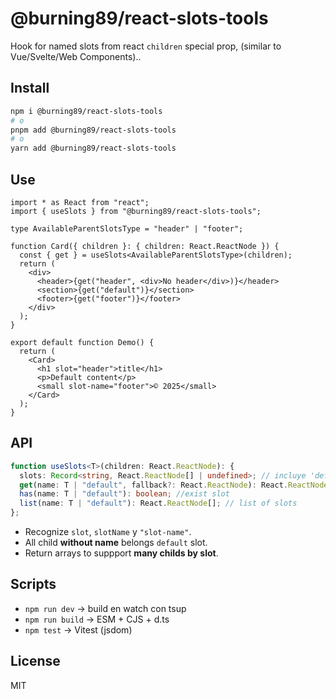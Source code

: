 # @burning89/react-slots-tools

Hook for named slots from react `children` special prop, (similar to Vue/Svelte/Web Components)..

## Install

```bash
npm i @burning89/react-slots-tools
# o
pnpm add @burning89/react-slots-tools
# o
yarn add @burning89/react-slots-tools
```

## Use

```tsx
import * as React from "react";
import { useSlots } from "@burning89/react-slots-tools";

type AvailableParentSlotsType = "header" | "footer";

function Card({ children }: { children: React.ReactNode }) {
  const { get } = useSlots<AvailableParentSlotsType>(children);
  return (
    <div>
      <header>{get("header", <div>No header</div>)}</header>
      <section>{get("default")}</section>
      <footer>{get("footer")}</footer>
    </div>
  );
}

export default function Demo() {
  return (
    <Card>
      <h1 slot="header">title</h1>
      <p>Default content</p>
      <small slot-name="footer">© 2025</small>
    </Card>
  );
}
```

## API

```ts
function useSlots<T>(children: React.ReactNode): {
  slots: Record<string, React.ReactNode[] | undefined>; // incluye 'default'
  get(name: T | "default", fallback?: React.ReactNode): React.ReactNode; // list of slots or fallback
  has(name: T | "default"): boolean; //exist slot
  list(name: T | "default"): React.ReactNode[]; // list of slots
};
```

- Recognize `slot`, `slotName` y `"slot-name"`.
- All child **without name** belongs `default` slot.
- Return arrays to suppport **many childs by slot**.

## Scripts

- `npm run dev` → build en watch con tsup
- `npm run build` → ESM + CJS + d.ts
- `npm test` → Vitest (jsdom)

## License

MIT
